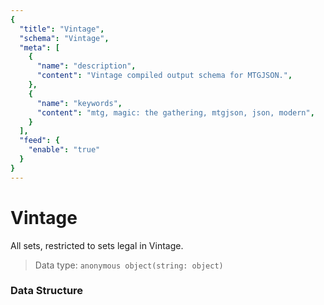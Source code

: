 ```yaml
---
{
  "title": "Vintage",
  "schema": "Vintage",
  "meta": [
    {
      "name": "description",
      "content": "Vintage compiled output schema for MTGJSON.",
    },
    {
      "name": "keywords",
      "content": "mtg, magic: the gathering, mtgjson, json, modern",
    }
  ],
  "feed": {
    "enable": "true"
  }
}
---
```


# Vintage

All sets, restricted to sets legal in Vintage.

> Data type: `anonymous object(string: object)`  

### Data Structure

<Documentation/>
